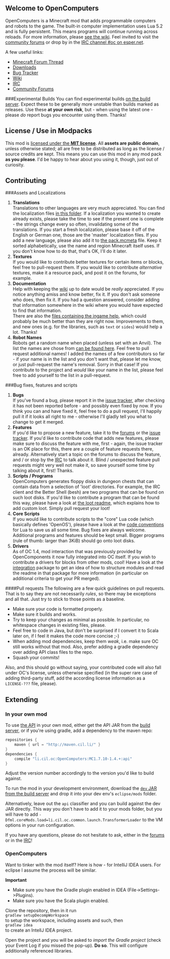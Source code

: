 ## Welcome to OpenComputers
OpenComputers is a Minecraft mod that adds programmable computers and robots to the game. The built-in computer implementation uses Lua 5.2 and is fully persistent. This means programs will continue running across reloads. For more information, please [see the wiki][wiki]. Feel invited to visit the [community forums][forums] or drop by in the [IRC channel #oc on esper.net][irc].

A few useful links:
* [Minecraft Forum Thread][mcf]
* [Downloads][releases]
* [Bug Tracker][issues]
* [Wiki][wiki]
* [IRC][irc]
* [Community Forums][forums]

###Experimental Builds
You can find experimental builds [on the build server][jenkins]. Expect these to be generally more unstable than builds marked as releases. Use these **at your own risk**, but - when using the latest one - please *do* report bugs you encounter using them. Thanks!

## License / Use in Modpacks
This mod is [licensed under the **MIT license**](https://github.com/MightyPirates/OpenComputers/blob/master/LICENSE). All **assets are public domain**, unless otherwise stated; all are free to be distributed as long as the license / source credits are kept. This means you can use this mod in any mod pack **as you please**. I'd be happy to hear about you using it, though, just out of curiosity.

## Contributing
###Assets and Localizations
1. **Translations**  
   Translations to other languages are very much appreciated. You can find the localization files [in this folder][localizations]. If a localization you wanted to create already exists, please take the time to see if the present one is complete - the strings change every so often, invalidating some of the translations. If you start a fresh localization, please base it off of the English or German one, those are the 'master' localization files. If you add a new language, please also add it to [the pack.mcmeta][pack.mcmeta] file. Keep it sorted alphabetically, use the name and region Minecraft itself uses. If you don't know how to do that, that's OK, I'll do it later.
2. **Textures**  
   If you would like to contribute better textures for certain items or blocks, feel free to pull-request them. If you would like to contribute *alternative* textures, make it a resource pack, and post it on the forums, for example.
3. **Documentation**  
   Help with keeping the [wiki][] up to date would be *really* appreciated. If you notice anything amiss and know better, fix it. If you don't ask someone who does, then fix it. If you had a question answered, consider adding that information somewhere in the wiki where you would have expected to find that information.  
   There are also the [files containing the ingame help][manpages], which could probably be much better than they are right now. Improvements to them, and new ones (e.g. for the libraries, such as `text` or `sides`) would help a lot. Thanks!
4. **Robot Names**  
   Robots get a random name when placed (unless set with an Anvil). The list the names are chose from [can be found here][robot names]. Feel free to pull request additional names! I added the names of a few contributors so far - if your name is in the list and you don't want that, please let me know, or just pull-request the name's removal. Sorry in that case! If you contribute to the project and *would* like your name in the list, please feel free to add yourself to the list in a pull-request.

###Bug fixes, features and scripts
1. **Bugs**  
   If you've found a bug, please report it in the [issue tracker][issues], after checking it has not been reported before - and possibly even fixed by now. If you think you can and have fixed it, feel free to do a pull request, I'll happily pull it if it looks all right to me - otherwise I'll gladly tell you what to change to get it merged.
2. **Features**  
   If you'd like to propose a new feature, take it to the [forums][] or the [issue tracker][issues]. If you'd like to contribute code that adds new features, please make sure to discuss the feature with me, first - again, the issue tracker is an OK place for this, there are a couple of feature requests there, already. Alternatively start a topic on the forums to discuss the feature, and / or stop by the [IRC][irc] to talk about it. Blind / unexpected feature pull requests might very well not make it, so save yourself some time by talking about it, first! Thanks.
3. **Scripts / Programs**  
   OpenComputers generates floppy disks in dungeon chests that can contain data from a selection of 'loot' directories. For example, the IRC client and the Better Shell (besh) are two programs that can be found on such loot disks. If you'd like to contribute a program that can be found this way, please have a look at [the loot readme][loot], which explains how to add custom loot. Simply pull request your loot!
4. **Core Scripts**  
   If you would like to contribute scripts to the "core" Lua code (which basically defines 'OpenOS'), please have a look at the [code conventions][] for Lua to save us all some time. Bug fixes are always welcome. Additional programs and features should be kept small. Bigger programs (rule of thumb: larger than 3KiB) should go onto loot disks.
5. **Drivers**  
   As of OC 1.4, mod interaction that was previously provided by OpenComponents it now fully integrated into OC itself. If you wish to contribute a drivers for blocks from other mods, cool! Have a look at the [integration][] package to get an idea of how to structure modules and read the readme in that package for more information (in particular on additional criteria to get your PR merged).

####Pull requests
The following are a few quick guidelines on pull requests. That is to say they are not necessarily *rules*, so there may be exceptions and all that. Just try to stick to those points as a baseline.
- Make sure your code is formatted properly.
- Make sure it builds and works.
- Try to keep your changes as minimal as possible. In particular, no whitespace changes in existing files, please.
- Feel free to code in Java, but don't be surprised if I convert it to Scala later on, if I feel it makes the code more concise ;-)
- When adding mod dependencies, keep them *weak*, i.e. make sure OC still works without that mod. Also, prefer adding a gradle dependency over adding API class files to the repo.
- Squash your commits!

Also, and this should go without saying, your contributed code will also fall under OC's license, unless otherwise specified (in the super rare case of adding third-party stuff, add the according license information as a `LICENSE-???` file, please).

## Extending
### In your own mod
To use [the API][api] in your own mod, either get the API JAR from the [build server][jenkins], or if you're using gradle, add a dependency to the maven repo:
```groovy
repositories {
    maven { url = "http://maven.cil.li/" }
}
dependencies {
    compile "li.cil.oc:OpenComputers:MC1.7.10-1.4.+:api"
}
```
Adjust the version number accordingly to the version you'd like to build against.

To run the mod in your development environment, download the [`dev` JAR from the build server][dev-jar] and drop it into your dev env's `eclipse/mods` folder.

Alternatively, leave out the `api` classifier and you can build against the dev JAR directly. This way you don't have to add it to your mods folder, but you will have to add `-Dfml.coreMods.load=li.cil.oc.common.launch.TransformerLoader` to the VM options in your run configuration.

If you have any questions, please do not hesitate to ask, either in the [forums][] or in the [IRC][irc]!

### OpenComputers
Want to tinker with the mod itself? Here is how - for IntelliJ IDEA users. For eclipse I assume the process will be similar.

**Important**
- Make sure you have the Gradle plugin enabled in IDEA (File->Settings->Plugins).
- Make sure you have the Scala plugin enabled.

Clone the repository, then in it run  
`gradlew setupDecompWorkspace`  
to setup the workspace, including assets and such, then  
`gradlew idea`  
to create an IntellJ IDEA project.

Open the project and you will be asked to *import the Gradle project* (check your Event Log if you missed the pop-up). **Do so**. This will configure additionally referenced libraries.



[api]: https://github.com/MightyPirates/OpenComputers/tree/master-MC1.7.10/src/main/java/li/cil/oc/api
[code conventions]: https://github.com/MightyPirates/OpenComputers/wiki/CodeConventions
[dev-jar]: http://oc.cil.li/index.php?/page/latest.php?repo=OpenComputers-dev-MC1.7.10&type=dev
[forums]: http://oc.cil.li/
[irc]: http://webchat.esper.net/?channels=#oc
[issues]: https://github.com/MightyPirates/OpenComputers/issues?state=open
[jenkins]: http://ci.cil.li/
[localizations]: https://github.com/MightyPirates/OpenComputers/tree/master-MC1.7.10/src/main/resources/assets/opencomputers/lang
[loot]: https://github.com/MightyPirates/OpenComputers/tree/master-MC1.7.10/src/main/resources/assets/opencomputers/loot
[manpages]: https://github.com/MightyPirates/OpenComputers/tree/master-MC1.7.10/src/main/resources/assets/opencomputers/lua/rom/usr/man
[mcf]: http://www.minecraftforum.net/topic/2201440-opencomputers-v122/
[pack.mcmeta]: https://github.com/MightyPirates/OpenComputers/blob/master-MC1.7.10/src/main/resources/pack.mcmeta
[releases]: https://github.com/MightyPirates/OpenComputers/releases
[robot names]: https://github.com/MightyPirates/OpenComputers/blob/master-MC1.7.10/src/main/resources/assets/opencomputers/robot.names
[wiki]: https://ocdoc.cil.li/
[integration]: https://github.com/MightyPirates/OpenComputers/tree/master-MC1.7.10/src/main/scala/li/cil/oc/integration
